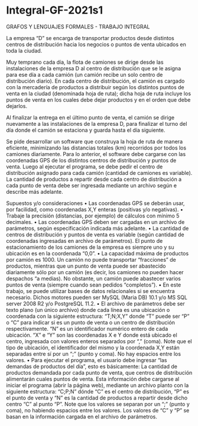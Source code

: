 # Integral-GF-2021s1
GRAFOS Y LENGUAJES FORMALES - TRABAJO INTEGRAL 

La empresa “D” se encarga de transportar productos desde distintos centros de distribución hacia los negocios
o puntos de venta ubicados en toda la ciudad.

Muy temprano cada día, la flota de camiones se dirige desde las instalaciones de la empresa D al centro de
distribución que se le asigna para ese día a cada camión (un camión recibe un solo centro de distribución
diario). En cada centro de distribución, el camión es cargado con la mercadería de productos a distribuir según
los distintos puntos de venta en la ciudad (denominada hoja de ruta); dicha hoja de ruta incluye los puntos de
venta en los cuales debe dejar productos y en el orden que debe dejarlos.

Al finalizar la entrega en el último punto de venta, el camión se dirige nuevamente a las instalaciones de la
empresa D, para finalizar el turno del día donde el camión se estaciona y guarda hasta el día siguiente.

Se pide desarrollar un software que construya la hoja de ruta de manera eficiente, minimizando las distancias
totales (km) recorridos por todos los camiones diariamente. Para lo anterior, el software debe cargarse con
las coordenadas GPS de los distintos centros de distribución y puntos de venta. Luego al ejecutar el programa,
se debe pedir el centro de distribución asignado para cada camión (cantidad de camiones es variable). La
cantidad de productos a repartir desde cada centro de distribución a cada punto de venta debe ser ingresada
mediante un archivo según e describe más adelante.

Supuestos y/o consideraciones
• Las coordenadas GPS se deberán usar, por facilidad, como coordenadas X,Y enteras (positivas y/o
negativas).
• Trabaje la precisión (distancias, por ejemplo) de cálculos con mínimo 5 decimales.
• Las coordenadas GPS deben ser cargadas en un archivo de parámetros, según especificación indicada
más adelante.
• La cantidad de centros de distribución y puntos de venta es variable (según cantidad de coordenadas
ingresadas en archivo de parámetros). El punto de estacionamiento de los camiones de la empresa
es siempre uno y su ubicación es en la coordenada “0,0”.
• La capacidad máxima de productos por camión es 1000. Un camión no puede transportar
“fracciones” de productos, mientras que un punto de venta puede ser abastecido diariamente sólo
por un camión (es decir, los camiones no pueden hacer despachos “a medias). No obstante, un
camión puede abastecer varios puntos de venta (siempre cuando sean pedidos “completos”).
• En este trabajo, se puede utilizar bases de datos relacionales si se encuentra necesario. Dichos
motores pueden ser MySQL (Maria DB) 10.1 y/o MS SQL server 2008 R2 y/o PostgreSQL 11.2.
• El archivo de parámetros debe ser texto plano (un único archivo) donde cada línea es una ubicación
o coordenada con la siguiente estructura: “T;N;X,Y” donde “T” puede ser “P” o “C” para indicar si es
un punto de venta o un centro de distribución respectivamente. “N” es un identificador numérico
entero de cada ubicación. “X” e “Y” son las coordenadas X e Y donde está ubicado el centro, ingresada
con valores enteros separados por “,” (coma). Note que el tipo de ubicación, el identificador del
mismo y la coordenada X,Y están separadas entre sí por un “;” (punto y coma). No hay espacios entre
los valores.
• Para ejecutar el programa, el usuario debe ingresar “las demandas de productos del día”, esto es
básicamente: La cantidad de productos demandada por cada punto de venta, que centros de
distribución alimentarán cuales puntos de venta. Esta información debe cargarse al iniciar el
programa (abrir la página web), mediante un archivo planto con la siguiente estructura: “C;P;N”
dónde “C” es el centro de distribución, “P” es el punto de venta y “N” es la cantidad de productos a
repartir desde dicho centro “C” al punto “P”. Note que los valores se separan por un “;” (punto y
coma), no habiendo espacios entre los valores. Los valores de “C” y “P” se basan en la información
cargada en el archivo de parámetros.
